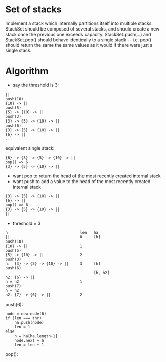 # Set of stacks

Implement a stack which internally partitions itself into multiple stacks. StackSet
should be composed of several stacks, and should create a new stack once the previous
one exceeds capacity. StackSet.push(...) and StackSet.pop() should behave identically
to a single stack -- i.e. pop() should return the same the same values as it would if
there were just a single stack.

# Algorithm

- say the threshold is 3:

```
||
push(10)
{10} -> ||
push(5)
{5} -> {10} -> ||
push(3)
{3} -> {5} -> {10} -> ||
push(6)
{3} -> {5} -> {10} -> ||
{6} -> ||
...
```

equivalent single stack:
```
{6} -> {3} -> {5} -> {10} -> ||
pop() => 6
{3} -> {5} -> {10} -> ||
```

- want pop to return the head of the most recently created internal stack
- want push to add a value to the head of the most recently created internal stack
```
{3} -> {5} -> {10} -> ||
{6} -> ||
pop() => 6
{3} -> {5} -> {10} -> ||
||
```

- threshold = 3
```
h                                len   ha
||                               0     [h]
push(10)
{10} -> ||                       1
push(5)
{5} -> {10} -> ||                2
push(3)
h:  {3} -> {5} -> {10} -> ||     3     [h]
push(6)
                                       [h, h2]
h2: {6} -> ||
h = h2                           1
push(7)
h = h2
h2: {7} -> {6} -> ||             2

```

push(6):
```
node = new node(6)
if (len === thr)
    ha.push(node)
    len = 1
else
    h = ha[ha.length-1]
    node.next = h
    len = len + 1
```

pop():
```

```

